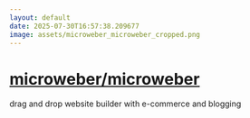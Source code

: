 ```yaml
---
layout: default
date: 2025-07-30T16:57:38.209677
image: assets/microweber_microweber_cropped.png
---
```


# [microweber/microweber](https://github.com/microweber/microweber)

drag and drop website builder with e-commerce and blogging
